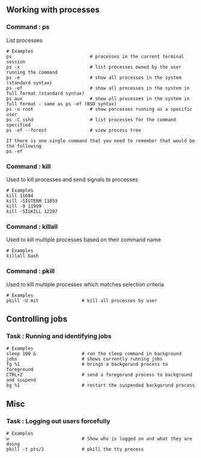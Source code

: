 ## Working with processes

### Command : ps
List processes
```
# Examples
ps                             # processes in the current terminal session
ps -x                          # list processes owned by the user running the command
ps -e                          # show all processes in the system (standard syntax)
ps -ef                         # show all processes in the system in full format (standard syntax)
ps aux                         # show all processes in the system in full format - same as ps -ef (BSD syntax)
ps -u root                     # show porcesses running as a specific user
ps -C sshd                     # list processes for the command specified
ps -ef --forest                # view process tree

If there is one single command that you need to remember that would be the following
ps -ef 
```

### Command : kill
Used to kill processes and send signals to processes
```
# Examples
kill 11684
kill -SIGTERM 11853
kill -9 11999
kill -SIGKILL 12297
```

### Command : killall
Used to kill multiple processes based on their command name
```
# Examples
killall bash
```

### Command : pkill
Used to kill multiple processes which matches selection criteria
```
# Examples
pkill -U mit                # kill all processes by user 
```

## Controlling jobs

### Task : Running and identifying jobs
```
# Examples
sleep 100 &                 # run the sleep command in background
jobs                        # shows currently running jobs
fg %1                       # brings a backgorund process to foreground
CTRL+Z                      # send a foregorund process to background and suspend
bg %1                       # restart the suspended backgorund process
```

## Misc

### Task : Logging out users forcefully
```
# Examples
w                           # Show who is logged on and what they are doing
pkill -t pts/1              # pkill the tty process
```